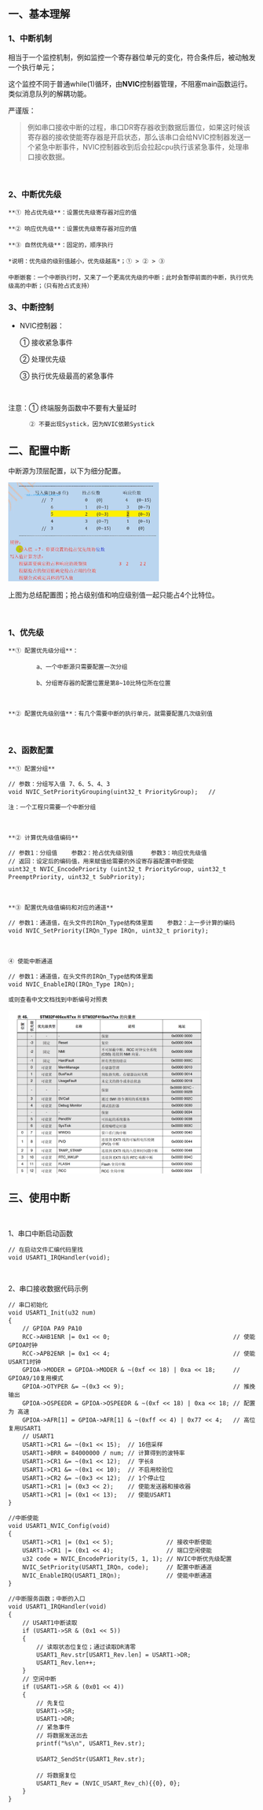 ## 一、基本理解

### 1、中断机制

相当于一个监控机制，例如监控一个寄存器位单元的变化，符合条件后，被动触发一个执行单元；

这个监控不同于普通while(1)循环，由**NVIC**控制器管理，不阻塞main函数运行。类似消息队列的解耦功能。

严谨版：

> 例如串口接收中断的过程，串口DR寄存器收到数据后置位，如果这时候该寄存器的接收使能寄存器是开启状态，那么该串口会给NVIC控制器发送一个紧急中断事件，NVIC控制器收到后会拉起cpu执行该紧急事件，处理串口接收数据。

<br/>

### 2、中断优先级

 	**① 抢占优先级**：设置优先级寄存器对应的值

	**② 响应优先级**：设置优先级寄存器对应的值

	**③ 自然优先级**：固定的，顺序执行

	*说明：优先级的级别值越小，优先级越高*；① > ② > ③

	中断嵌套：一个中断执行时，又来了一个更高优先级的中断；此时会暂停前面的中断，执行优先级高的中断；（只有抢占式支持）

### 3、中断控制

- NVIC控制器：
  
  ① 接收紧急事件
  
  ② 处理优先级
  
  ③ 执行优先级最高的紧急事件

<br/>

注意：① 终端服务函数中不要有大量延时

          ② 不要出现Systick，因为NVIC依赖Systick

## 二、配置中断

中断源为顶层配置，以下为细分配置。 

<img src="pic/ead6399a1888ea88789d80c128bd7e4f.png" alt="截图" style="zoom:30%;" />

上图为总结配置图；抢占级别值和响应级别值一起只能占4个比特位。

<br/>

### 1、优先级

	**① 配置优先级分组**：

			a、一个中断源只需要配置一次分组

			b、分组寄存器的配置位置是第8~10比特位所在位置

<br/>

	**② 配置优先级别值**：有几个需要中断的执行单元，就需要配置几次级别值

<br/>

### 2、函数配置

	**① 配置分组**

```c_cpp
// 参数：分组写入值 7、6、5、4、3
void NVIC_SetPriorityGrouping(uint32_t PriorityGroup);   //
```

	注：一个工程只需要一个中断分组

<br/>

	**② 计算优先级值编码**

```c_cpp
// 参数1：分组值    参数2：抢占优先级别值     参数3：响应优先级值   
// 返回：设定后的编码值，用来赋值给需要的外设寄存器配置中断使能
uint32_t NVIC_EncodePriority (uint32_t PriorityGroup, uint32_t PreemptPriority, uint32_t SubPriority);
```

<br/>

	**③ 配置优先级值编码和对应的通道**

```c_cpp
// 参数1：通道值，在头文件的IRQn_Type结构体里面    参数2：上一步计算的编码
void NVIC_SetPriority(IRQn_Type IRQn, uint32_t priority);
```

<br/>

	④ 使能中断通道

```c_cpp
// 参数1：通道值，在头文件的IRQn_Type结构体里面
void NVIC_EnableIRQ(IRQn_Type IRQn);
```

	或则查看中文文档找到中断编号对照表

<img src="pic/950aaf3e47fb00f8130004eb0414733e.png" alt="截图" style="zoom:40%;" />

<br/>

## 三、使用中断

<br/>

1、串口中断启动函数

```c_cpp
// 在启动文件汇编代码里找
void USART1_IRQHandler(void);
```

<br/>

2、串口接收数据代码示例

```c_cpp
// 串口初始化
void USART1_Init(u32 num)
{
    // GPIOA PA9 PA10
    RCC->AHB1ENR |= 0x1 << 0;                                   // 使能GPIOA时钟
    RCC->APB2ENR |= 0x1 << 4;                                   // 使能USART1时钟
    GPIOA->MODER = GPIOA->MODER & ~(0xf << 18) | 0xa << 18;     // GPIOA9/10复用模式
    GPIOA->OTYPER &= ~(0x3 << 9);                               // 推挽输出
    GPIOA->OSPEEDR = GPIOA->OSPEEDR & ~(0xf << 18) | 0xa << 18; // 配置为 高速
    GPIOA->AFR[1] = GPIOA->AFR[1] & ~(0xff << 4) | 0x77 << 4;   // 高位复用USART1
    // USART1
    USART1->CR1 &= ~(0x1 << 15);  // 16倍采样
    USART1->BRR = 84000000 / num; // 计算得到的波特率
    USART1->CR1 &= ~(0x1 << 12);  // 字长8
    USART1->CR1 &= ~(0x1 << 10);  // 不启用校验位
    USART1->CR2 &= ~(0x3 << 12);  // 1个停止位
    USART1->CR1 |= (0x3 << 2);    // 使能发送器和接收器
    USART1->CR1 |= (0x1 << 13);   // 使能USART1
}
```

```c_cpp
//中断使能
void USART1_NVIC_Config(void)
{
    USART1->CR1 |= (0x1 << 5);               // 接收中断使能
    USART1->CR1 |= (0x1 << 4);               // 端口空闲使能
    u32 code = NVIC_EncodePriority(5, 1, 1); // NVIC中断优先级配置
    NVIC_SetPriority(USART1_IRQn, code);     // 配置中断通道
    NVIC_EnableIRQ(USART1_IRQn);             // 使能中断通道
}
```

```c_cpp
//中断服务函数；中断的入口
void USART1_IRQHandler(void)
{
    // USART1中断读取
    if (USART1->SR & (0x1 << 5))
    {
        // 读取状态位复位；通过读取DR清零
        USART1_Rev.str[USART1_Rev.len] = USART1->DR;
        USART1_Rev.len++;
    }
    // 空闲中断
    if (USART1->SR & (0x01 << 4))
    {
        // 先复位
        USART1->SR;
        USART1->DR;
        // 紧急事件
        // 将数据发送出去
        printf("%s\n", USART1_Rev.str);
        
        USART2_SendStr(USART1_Rev.str);
        
        // 将数据复位
        USART1_Rev = (NVIC_USART_Rev_ch){{0}, 0};
    }
}
```
